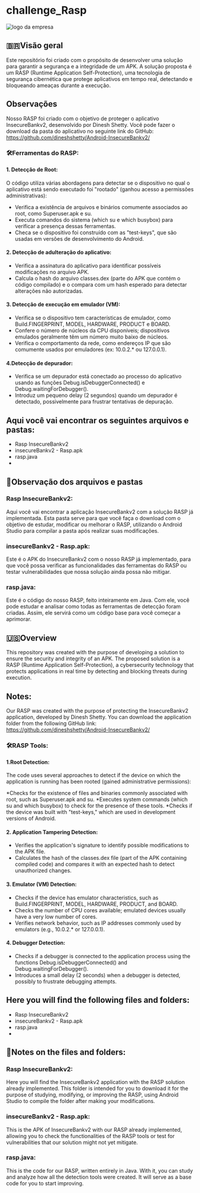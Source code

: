 # challenge_Rasp

![logo da empresa](https://i.pinimg.com/736x/14/de/e6/14dee646c4b36cbbbd101d4e97612101.jpg)

## 🇧🇷Visão geral
Este repositório foi criado com o propósito de desenvolver uma solução para garantir a segurança e a integridade de um APK. A solução proposta é um RASP (Runtime Application Self-Protection), uma tecnologia de segurança cibernética que protege aplicativos em tempo real, detectando e bloqueando ameaças durante a execução.

## Observações 
Nosso RASP foi criado com o objetivo de proteger o aplicativo InsecureBankv2, desenvolvido por Dinesh Shetty. Você pode fazer o download da pasta do aplicativo no seguinte link do GitHub: https://github.com/dineshshetty/Android-InsecureBankv2/
### 🛠️Ferramentas do RASP:

#### 1. Detecção de Root:
O código utiliza várias abordagens para detectar se o dispositivo no qual o aplicativo está sendo executado foi "rootado" (ganhou acesso a permissões administrativas):

* Verifica a existência de arquivos e binários comumente associados ao root, como Superuser.apk e su.
* Executa comandos do sistema (which su e which busybox) para verificar a presença dessas ferramentas.
* Checa se o dispositivo foi construído com as "test-keys", que são usadas em versões de desenvolvimento do Android.
#### 2. Detecção de adulteração do aplicativo:

* Verifica a assinatura do aplicativo para identificar possíveis modificações no arquivo APK.
* Calcula o hash do arquivo classes.dex (parte do APK que contém o código compilado) e o compara com um hash esperado para detectar alterações não autorizadas.
#### 3. Detecção de execução em emulador (VM):

* Verifica se o dispositivo tem características de emulador, como Build.FINGERPRINT, MODEL, HARDWARE, PRODUCT e BOARD.
* Confere o número de núcleos da CPU disponíveis; dispositivos emulados geralmente têm um número muito baixo de núcleos.
* Verifica o comportamento da rede, como endereços IP que são comumente usados por emuladores (ex: 10.0.2.* ou 127.0.0.1).
#### 4.Detecção de depurador:

* Verifica se um depurador está conectado ao processo do aplicativo usando as funções Debug.isDebuggerConnected() e Debug.waitingForDebugger().
* Introduz um pequeno delay (2 segundos) quando um depurador é detectado, possivelmente para frustrar tentativas de depuração.


## Aqui você vai encontrar os seguintes arquivos e pastas:
* Rasp InsecureBankv2
* insecureBankv2 - Rasp.apk
* rasp.java
*

## 📁Observação dos arquivos e pastas

### Rasp InsecureBankv2:
Aqui você vai encontrar a aplicação InsecureBankv2 com a solução RASP já implementada. Esta pasta serve para que você faça o download com o objetivo de estudar, modificar ou melhorar o RASP, utilizando o Android Studio para compilar a pasta após realizar suas modificações.

### insecureBankv2 - Rasp.apk:
Este é o APK do InsecureBankv2 com o nosso RASP já implementado, para que você possa verificar as funcionalidades das ferramentas do RASP ou testar vulnerabilidades que nossa solução ainda possa não mitigar.

### rasp.java:
Este é o código do nosso RASP, feito inteiramente em Java. Com ele, você pode estudar e analisar como todas as ferramentas de detecção foram criadas. Assim, ele servirá como um código base para você começar a aprimorar.



## 🇺🇸Overview
This repository was created with the purpose of developing a solution to ensure the security and integrity of an APK. The proposed solution is a RASP (Runtime Application Self-Protection), a cybersecurity technology that protects applications in real time by detecting and blocking threats during execution.

## Notes:
Our RASP was created with the purpose of protecting the InsecureBankv2 application, developed by Dinesh Shetty. You can download the application folder from the following GitHub link: https://github.com/dineshshetty/Android-InsecureBankv2/
### 🛠️RASP Tools:
#### 1.Root Detection:
The code uses several approaches to detect if the device on which the application is running has been rooted (gained administrative permissions):

*Checks for the existence of files and binaries commonly associated with root, such as Superuser.apk and su.
*Executes system commands (which su and which busybox) to check for the presence of these tools.
*Checks if the device was built with "test-keys," which are used in development versions of Android.
#### 2. Application Tampering Detection:

* Verifies the application's signature to identify possible modifications to the APK file.
* Calculates the hash of the classes.dex file (part of the APK containing compiled code) and compares it with an expected hash to detect unauthorized changes.
#### 3. Emulator (VM) Detection:

* Checks if the device has emulator characteristics, such as Build.FINGERPRINT, MODEL, HARDWARE, PRODUCT, and BOARD.
* Checks the number of CPU cores available; emulated devices usually have a very low number of cores.
* Verifies network behavior, such as IP addresses commonly used by emulators (e.g., 10.0.2.* or 127.0.0.1).
#### 4. Debugger Detection:

* Checks if a debugger is connected to the application process using the functions Debug.isDebuggerConnected() and Debug.waitingForDebugger().
* Introduces a small delay (2 seconds) when a debugger is detected, possibly to frustrate debugging attempts.

## Here you will find the following files and folders:
* Rasp InsecureBankv2
* insecureBankv2 - Rasp.apk
* rasp.java
*

## 📁Notes on the files and folders:

### Rasp InsecureBankv2:
Here you will find the InsecureBankv2 application with the RASP solution already implemented. This folder is intended for you to download it for the purpose of studying, modifying, or improving the RASP, using Android Studio to compile the folder after making your modifications.

### insecureBankv2 - Rasp.apk:
This is the APK of InsecureBankv2 with our RASP already implemented, allowing you to check the functionalities of the RASP tools or test for vulnerabilities that our solution might not yet mitigate.

### rasp.java: 

This is the code for our RASP, written entirely in Java. With it, you can study and analyze how all the detection tools were created. It will serve as a base code for you to start improving.
